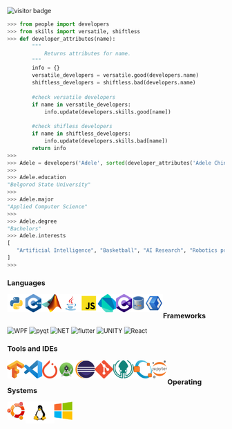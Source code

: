 <!--
**Logahn/Logahn** is a ✨ _special_ ✨ repository because its `README.md` (this file) appears on your GitHub profile.

Here are some ideas to get you started:

- 🔭 I’m currently working on ...
- 🌱 I’m currently learning ...
- 👯 I’m looking to collaborate on ...
- 🤔 I’m looking for help with ...
- 💬 Ask me about ...
- 📫 How to reach me: ...
- 😄 Pronouns: ...
- ⚡ Fun fact: ...
-->


<!--- - 👋 Hi, I’m Adele
- 👀 I’m interested in AI and Robotics Programming
- 🌱 Familiar with Python and CPP
- 💞️ I’m looking to engage in research work as well as intern
- 📫 Reach me at chindahadele2@gmail.com --->
<!--  <img src="https://komarev.com/ghpvc/?username=logahn&label=Visits&color=blue&style=plastic" /> -->
 
 ![visitor badge](https://visitor-badge.glitch.me/badge?page_id=logahn.visitor-badge&left_color=red&right_color=blue&style=plastic) 
 
<!--  ![](https://github.com/Logahn/Logahn/blob/main/AI%20dev.gif?raw=true) -->

```python
>>> from people import developers
>>> from skills import versatile, shiftless
>>> def developer_attributes(name):
        """
            Returns attributes for name.
        """
        info = {}
        versatile_developers = versatile.good(developers.name)
        shiftless_developers = shiftless.bad(developers.name)

        #check versatile developers
        if name in versatile_developers:
            info.update(developers.skills.good[name])
   
        #check shifless developers
        if name in shiftless_developers:
            info.update(developers.skills.bad[name])
        return info
>>>
>>> Adele = developers('Adele', sorted(developer_attributes('Adele Chinda')))
>>>
>>> Adele.education
"Belgorod State University"
>>>
>>> Adele.major
"Applied Computer Science"
>>>
>>> Adele.degree
"Bachelors"
>>> Adele.interests
[
   "Artificial Intelligence", "Basketball", "AI Research", "Robotics programming", "Space Exploration"
]
>>>
```

<!-- [![Top Langs](https://github-readme-stats.vercel.app/api/top-langs/?username=Logahn)](https://github.com/Logahn/github-readme-stats) -->
<!-- ![Adele's GitHub stats](https://github-readme-stats.vercel.app/api?username=Logahn&show_icons=true&theme=default) -->
<!-- [![Adele's wakatime stats](https://github-readme-stats.vercel.app/api/wakatime?username=@Logan&layout=compact)](https://github.com/Logahn/github-readme-stats)  -->

<!-- [![Adele's wakatime stats](https://github-readme-stats.vercel.app/api/wakatime?username=@Logan)](https://github.com/Logahn/github-readme-stats) -->




<!---
AI-Nerd1/AI-Nerd1 is a ✨ special ✨ repository because its `README.md` (this file) appears on your GitHub profile.
You can click the Preview link to take a look at your changes....
--->


 
 ### Languages <br/>
 <a href="https://www.python.org" target="_blank"><img align="left" alt="Python" height ="42px" src="https://raw.githubusercontent.com/Logahn/Logahn/main/readme_icons/language_icons/python/python.svg"></a>
 <a href="https://www.cpp.org" target="_blank"><img align="left" alt="Cpp" height ="42px" src="https://raw.githubusercontent.com/Logahn/Logahn/main/readme_icons/language_icons/cpp/cpp.png"></a>
  <a href="https://www.mathworks.com/" target="_blank"><img align="left" alt="Matlab" height ="42px" src="https://raw.githubusercontent.com/Logahn/Logahn/main/readme_icons/language_icons/matlab/matlab.png"></a>
 <a href="https://www.java.com" target="_blank"><img align="left" alt="Java" height ="42px" src="https://raw.githubusercontent.com/Logahn/Logahn/main/readme_icons/language_icons/java/java.svg"></a>
 <a href="https://www.javascript.com" target="_blank"><img align="left" alt="Javascript" height ="42px" src="https://raw.githubusercontent.com/Logahn/Logahn/main/readme_icons/language_icons/javascript/javascript.svg"></a>
 <a href="https://www.dart.dev" target="_blank"><img align="left" alt="dart" height ="42px" src="https://raw.githubusercontent.com/Logahn/Logahn/main/readme_icons/language_icons/dart/dart.png"></a>
 <a href="https://www.https://docs.microsoft.com/en-us/dotnet/csharp.com" target="_blank"><img align="left" alt="csharp" height ="42px" src="https://raw.githubusercontent.com/Logahn/Logahn/main/readme_icons/language_icons/csharp/csharp.png"></a>
 <a href="https://www.mysql.com" target="_blank"><img align="left" alt="mysql" height ="42px" src="https://raw.githubusercontent.com/Logahn/Logahn/main/readme_icons/language_icons/mysql/mysql.png"></a>
 <a href="https://www.xaml.org" target="_blank"><img align="left" alt="xaml" height ="42px" src="https://raw.githubusercontent.com/Logahn/Logahn/main/readme_icons/language_icons/xaml/xaml.png"></a><br>
 
 
<!--   ![Python](https://img.shields.io/badge/Python-3.8-fbd240?style=plastic&logo=python&logoColor=white&left_color=blue&right_color=red)
  ![java](https://img.shields.io/badge/Java-1.8+-ec1d1e?style=plastic&logo=java&logoColor=white)
  ![C++](https://img.shields.io/badge/C++-17+-045c9c?style=plastic&logo=c%2B%2B&logoColor=white)
  ![mysql](https://img.shields.io/badge/MySQL-SQL+-045b8b?style=plastic&logo=mysql&logoColor=white)
  ![Dart](https://img.shields.io/badge/Dart-2.17.1-43c4fc?style=plastic&logo=dart&logoColor=white)
  ![C#](https://img.shields.io/badge/C-10-87418b?style=plastic&logo=csharp&logoColor=white)
  ![XAML](https://img.shields.io/badge/XAML-.NET-529be7?style=plastic&logo=xaml&logoColor=white)
  ![JS](https://img.shields.io/badge/JavaScript-10.1-f4dc1c?style=plastic&logo=javascript&logoColor=white) -->
  
<!--   [![Top Langs](https://github-readme-stats.vercel.app/api/top-langs/?username=Logahn&layout=compact)](https://github.com/Logahn/github-readme-stats) -->

  
  ### Frameworks
  ![WPF](https://img.shields.io/badge/WPF-4.5-84abf5?style=plastic&logo=wpf&logoColor=white)
  ![pyqt](https://img.shields.io/badge/Qt-5-green?style=plastic&logo=python&logoColor=green)
  ![NET](https://img.shields.io/badge/.NET-4-532bd4?style=plastic&logo=.net&logoColor=black)
  ![flutter](https://img.shields.io/badge/flutter-3.0.1-43d3fc?style=plastic&logo=flutter&logoColor=43d3fc)
  ![UNITY](https://img.shields.io/badge/UNITY-3.0.1-100000?style=plastic&logo=unity&logoColor=black)
  ![React](https://img.shields.io/badge/React-100000?style=plastic&logo=react&logoColor=61DAFB)
  
  ### Tools and IDEs<br/>
   <a href="https://www.tensorflow.org" target="_blank"><img align="left" alt="Tensor Flow" height ="42px" src="https://raw.githubusercontent.com/Logahn/Logahn/main/readme_icons/ide_icons/tensorflow/tensorflow.png"></a>
   <a href="https://code.visualstudio.com" target="_blank"><img align="left" alt="workbench" height ="42px" src="https://raw.githubusercontent.com/Logahn/Logahn/main/readme_icons/ide_icons/vscode/vscode.png"></a>
   <a href="https://pytorch.org" target="_blank"><img align="left" alt="PyTorch" height ="42px" src="https://raw.githubusercontent.com/Logahn/Logahn/main/readme_icons/ide_icons/pytorch/pytorch.png"></a>
   <a href="https://developer.android.com/studio" target="_blank"><img align="left" alt="Android Studio" height ="42px" src="https://raw.githubusercontent.com/Logahn/Logahn/main/readme_icons/ide_icons/androidstudio/androidstudio.png"></a>
   <a href="https://www.eclipse.org" target="_blank"><img align="left" alt="Eclipse" height ="42px" src="https://raw.githubusercontent.com/Logahn/Logahn/main/readme_icons/ide_icons/eclipse/eclipse.png"></a>
   <a href="https://git-scm.com" target="_blank"><img align="left" alt="Git" height ="42px" src="https://raw.githubusercontent.com/Logahn/Logahn/main/readme_icons/ide_icons/git/git.png"></a>
   <a href="https://www.gitkraken.com" target="_blank"><img align="left" alt="Git Kraken" height ="42px" src="https://raw.githubusercontent.com/Logahn/Logahn/main/readme_icons/ide_icons/gitkraken/gitkraken.png"></a>
   <a href="https://www.gnu.org/software/octave/index" target="_blank"><img align="left" alt="GNU Octave" height ="42px" src="https://raw.githubusercontent.com/Logahn/Logahn/main/readme_icons/ide_icons/gnu/gnu.png"></a>
   <a href="https://jupyter.org" target="_blank"><img align="left" alt="Jupyter" height ="42px" src="https://raw.githubusercontent.com/Logahn/Logahn/main/readme_icons/ide_icons/jupyter/jupyter.png"></a>
<!--        <a href="MySQL Workbench" target="_blank"><img align="left" alt="workbench" height ="42px" src="https://raw.githubusercontent.com/Logahn/Logahn/main/readme_icons/dbms_icons/workbench/workbench.png"></a> -->
   <br>
<!--   ### 
  ![VScode](https://img.shields.io/badge/VSCode-007ACC?style=for-the-badge&logo=Visual%20Studio%20Code&logoColor=white)
  ![AndroidStudio](https://img.shields.io/badge/Android%20Studio-85b64e?style=for-the-badge&logo=android%20studio&logoColor=white)
  ![Eclipse](https://img.shields.io/badge/Eclipse-4c3d87?style=for-the-badge&logo=eclipse&logoColor=white)
  ![Git](https://img.shields.io/badge/Git%20-%23302F2F.svg?&style=for-the-badge&logo=Git&logoColor=F05032)
  ![GNU](https://img.shields.io/badge/GNU%20Octave%20-0990bf?&style=for-the-badge&logo=octave&logoColor=F05032)
  ![Jupyter](https://img.shields.io/badge/Jupyter-cbc2bd?&style=for-the-badge&logo=jupyter&logoColor=F05032) -->
 
 ### Operating Systems <br/>
   <a href="https://ubuntu.com" target="_blank"><img align="left" alt="Ubuntu" height ="42px" src="https://raw.githubusercontent.com/Logahn/Logahn/main/readme_icons/os_icons/linux/ubuntu.png"></a>
   <a href="https://www.linux.org" target="_blank"><img align="left" alt="Linux" height ="50px" src="https://raw.githubusercontent.com/Logahn/Logahn/main/readme_icons/os_icons/linux/linux.png"></a>
   <a href="https://www.microsoft.com" target="_blank"><img align="left" alt="Windows" height ="42px" src="https://raw.githubusercontent.com/Logahn/Logahn/main/readme_icons/os_icons/windows/windows.png"></a>
   <br>
  
<!--    ![linux](https://img.shields.io/badge/Linux-E95420?style=for-the-badge&logo=linux&logoColor=white)
  ![windows](https://img.shields.io/badge/Windows-0474db?style=for-the-badge&logo=windows&logoColor=white) -->
  
<p align="center">
    
</p>
